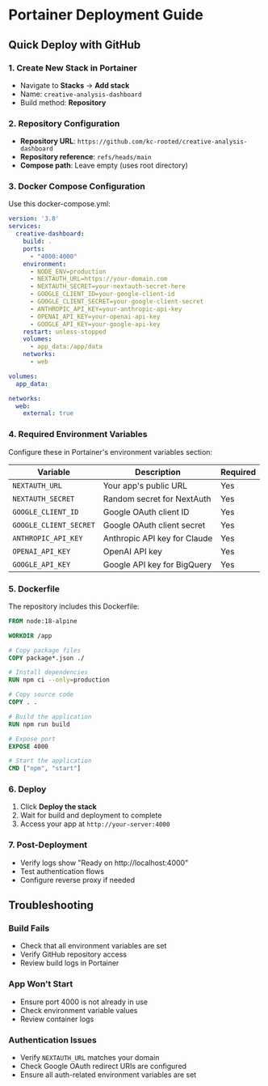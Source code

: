 # Portainer Deployment Guide

## Quick Deploy with GitHub

### 1. Create New Stack in Portainer
- Navigate to **Stacks** → **Add stack**
- Name: `creative-analysis-dashboard`
- Build method: **Repository**

### 2. Repository Configuration
- **Repository URL**: `https://github.com/kc-rooted/creative-analysis-dashboard`
- **Repository reference**: `refs/heads/main`
- **Compose path**: Leave empty (uses root directory)

### 3. Docker Compose Configuration
Use this docker-compose.yml:

```yaml
version: '3.8'
services:
  creative-dashboard:
    build: .
    ports:
      - "4000:4000"
    environment:
      - NODE_ENV=production
      - NEXTAUTH_URL=https://your-domain.com
      - NEXTAUTH_SECRET=your-nextauth-secret-here
      - GOOGLE_CLIENT_ID=your-google-client-id
      - GOOGLE_CLIENT_SECRET=your-google-client-secret
      - ANTHROPIC_API_KEY=your-anthropic-api-key
      - OPENAI_API_KEY=your-openai-api-key
      - GOOGLE_API_KEY=your-google-api-key
    restart: unless-stopped
    volumes:
      - app_data:/app/data
    networks:
      - web

volumes:
  app_data:

networks:
  web:
    external: true
```

### 4. Required Environment Variables
Configure these in Portainer's environment variables section:

| Variable | Description | Required |
|----------|-------------|----------|
| `NEXTAUTH_URL` | Your app's public URL | Yes |
| `NEXTAUTH_SECRET` | Random secret for NextAuth | Yes |
| `GOOGLE_CLIENT_ID` | Google OAuth client ID | Yes |
| `GOOGLE_CLIENT_SECRET` | Google OAuth client secret | Yes |
| `ANTHROPIC_API_KEY` | Anthropic API key for Claude | Yes |
| `OPENAI_API_KEY` | OpenAI API key | Yes |
| `GOOGLE_API_KEY` | Google API key for BigQuery | Yes |

### 5. Dockerfile
The repository includes this Dockerfile:

```dockerfile
FROM node:18-alpine

WORKDIR /app

# Copy package files
COPY package*.json ./

# Install dependencies
RUN npm ci --only=production

# Copy source code
COPY . .

# Build the application
RUN npm run build

# Expose port
EXPOSE 4000

# Start the application
CMD ["npm", "start"]
```

### 6. Deploy
1. Click **Deploy the stack**
2. Wait for build and deployment to complete
3. Access your app at `http://your-server:4000`

### 7. Post-Deployment
- Verify logs show "Ready on http://localhost:4000"
- Test authentication flows
- Configure reverse proxy if needed

## Troubleshooting

### Build Fails
- Check that all environment variables are set
- Verify GitHub repository access
- Review build logs in Portainer

### App Won't Start
- Ensure port 4000 is not already in use
- Check environment variable values
- Review container logs

### Authentication Issues
- Verify `NEXTAUTH_URL` matches your domain
- Check Google OAuth redirect URIs are configured
- Ensure all auth-related environment variables are set
